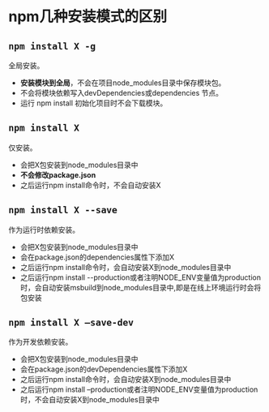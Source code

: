 # npm几种安装模式的区别

## `npm install X -g`

全局安装。

- **安装模块到全局**，不会在项目node_modules目录中保存模块包。
- 不会将模块依赖写入devDependencies或dependencies 节点。
- 运行 npm install 初始化项目时不会下载模块。

## `npm install X`

仅安装。

- 会把X包安装到node_modules目录中
- **不会修改package.json**
- 之后运行npm install命令时，不会自动安装X

## `npm install X --save`

作为运行时依赖安装。

- 会把X包安装到node_modules目录中
- 会在package.json的dependencies属性下添加X
- 之后运行npm install命令时，会自动安装X到node_modules目录中
- 之后运行npm install --production或者注明NODE_ENV变量值为production时，会自动安装msbuild到node_modules目录中,即是在线上环境运行时会将包安装

## `npm install X –save-dev`

作为开发依赖安装。

- 会把X包安装到node_modules目录中
- 会在package.json的devDependencies属性下添加X
- 之后运行npm install命令时，会自动安装X到node_modules目录中
- 之后运行npm install –production或者注明NODE_ENV变量值为production时，不会自动安装X到node_modules目录中